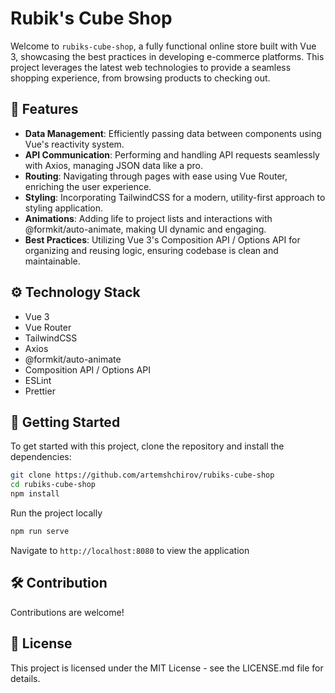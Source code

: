 # Rubik's Cube Shop

Welcome to `rubiks-cube-shop`, a fully functional online store built with Vue 3, showcasing the best practices in developing e-commerce platforms. This project leverages the latest web technologies to provide a seamless shopping experience, from browsing products to checking out.

## 🚀 Features

- **Data Management**: Efficiently passing data between components using Vue's reactivity system.
- **API Communication**: Performing and handling API requests seamlessly with Axios, managing JSON data like a pro.
- **Routing**: Navigating through pages with ease using Vue Router, enriching the user experience.
- **Styling**: Incorporating TailwindCSS for a modern, utility-first approach to styling application.
- **Animations**: Adding life to project lists and interactions with @formkit/auto-animate, making UI dynamic and engaging.
- **Best Practices**: Utilizing Vue 3's Composition API / Options API for organizing and reusing logic, ensuring codebase is clean and maintainable.

## ⚙️ Technology Stack

- Vue 3
- Vue Router
- TailwindCSS
- Axios
- @formkit/auto-animate
- Composition API / Options API
- ESLint
- Prettier

## 📘 Getting Started

To get started with this project, clone the repository and install the dependencies:

```bash
git clone https://github.com/artemshchirov/rubiks-cube-shop
cd rubiks-cube-shop
npm install
```

Run the project locally

```bash
npm run serve
```

Navigate to `http://localhost:8080` to view the application

## 🛠️ Contribution

Contributions are welcome!

## 📄 License

This project is licensed under the MIT License - see the LICENSE.md file for details.
